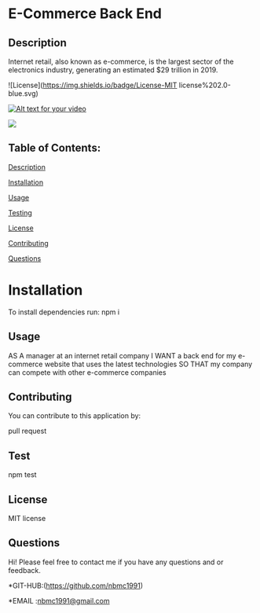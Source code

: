 # E-Commerce Back End

## Description

Internet retail, also known as e-commerce, is the largest sector of the electronics industry, generating an estimated $29 trillion in 2019. 


  ![License](https://img.shields.io/badge/License-MIT license%202.0-blue.svg)

  [![Alt text for your video]()]()

  <img src="images/Screenshot2020-12-18014522.png">


## Table of Contents:


[Description](#description)


[Installation](#installation)

[Usage](#usage)


[Testing](#testing)


[License](#license)


[Contributing](#contributing)


[Questions](#questions)


# Installation

To install dependencies run:
npm i 

## Usage 

AS A manager at an internet retail company
I WANT a back end for my e-commerce website that uses the latest technologies
SO THAT my company can compete with other e-commerce companies

## Contributing

You can contribute to this application by:

pull request

## Test 


npm test

## License 

 MIT license


## Questions 
Hi! 
Please feel free to contact me if you have any questions and     or feedback.


*GIT-HUB:(https://github.com/nbmc1991)

*EMAIL :nbmc1991@gmail.com
  

